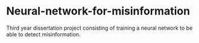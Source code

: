# Neural-network-for-misinformation
Third year dissertation project consisting of training a neural network to be able to detect misinformation. 
